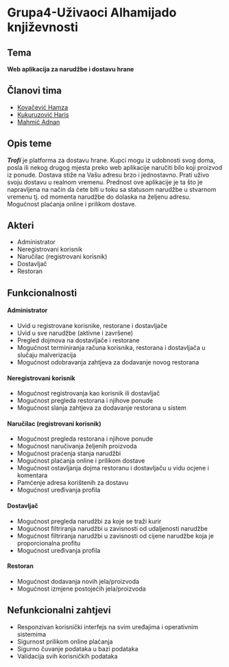 # Grupa4-Uživaoci Alhamijado književnosti

## Tema
**Web aplikacija za narudžbe i dostavu hrane**

## Članovi tima
- [Kovačević Hamza](https://github.com/hkovacevic2)
- [Kukuruzović Haris](https://github.com/hkukuruzov1)
- [Mahmić Adnan](https://github.com/amahmic3)

## Opis teme
**_Trofí_** je platforma za dostavu hrane. Kupci mogu iz udobnosti svog doma, posla ili nekog drugog mjesta preko web aplikacije naručiti bilo koji proizvod iz ponude. Dostava stiže na Vašu adresu brzo i jednostavno.
Prati uživo svoju dostavu u realnom vremenu.
Prednost ove aplikacije je ta što je napravljena na način da ćete biti u toku sa statusom narudžbe u stvarnom vremenu tj. od momenta narudžbe do dolaska na željenu adresu. Mogućnost plaćanja online i prilikom dostave.

## Akteri
- Administrator
- Neregistrovani korisnik
- Naručilac (registrovani korisnik)
- Dostavljač
- Restoran

## Funkcionalnosti
#### Administrator
- Uvid u registrovane korisnike, restorane i dostavljače
- Uvid u sve narudžbe (aktivne i završene)
- Pregled dojmova na dostavljače i restorane
- Mogućnost terminiranja računa korisnika, restorana i dostavljača u slučaju malverizacija
- Mogućnost odobravanja zahtjeva za dodavanje novog restorana

#### Neregistrovani korisnik
- Mogućnost registrovanja kao korisnik ili dostavljač
- Mogućnost pregleda restorana i njihove ponude
- Mogućnost slanja zahtjeva za dodavanje restorana u sistem

#### Naručilac (registrovani korisnik)
- Mogućnost pregleda restorana i njihove ponude
- Mogućnost naručivanja željenih proizvoda
- Mogućnost praćenja stanja narudžbi
- Mogućnost plaćanja online i prilikom dostave
- Mogućnost ostavljanja dojma restoranu i dostavljaču u vidu ocjene i komentara
- Pamćenje adresa korištenih za dostavu
- Mogućnost uređivanja profila

#### Dostavljač
- Mogućnost pregleda narudžbi za koje se traži kurir
- Mogućnost filtriranja narudžbi u zavisnosti od udaljenosti narudžbe
- Mogućnost filtriranja narudžbi u zavisnosti od cijene narudžbe koja je proporcionalna profitu
- Mogućnost uređivanja profila

#### Restoran
- Mogućnost dodavanja novih jela/proizvoda
- Mogućnost izmjene postojećih jela/proizvoda

## Nefunkcionalni zahtjevi
- Responzivan korisnički interfejs na svim uređajima i operativnim sistemima
- Sigurnost prilikom online plaćanja
- Sigurno čuvanje podataka u bazi podataka
- Validacija svih korisničkih podataka
